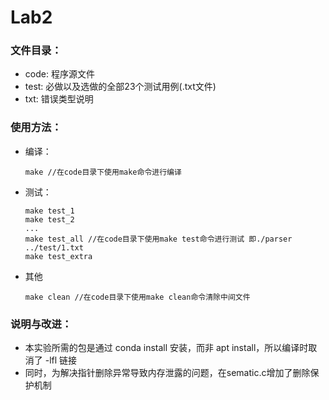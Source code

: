 # Lab2

### 文件目录：

* code: 程序源文件
* test: 必做以及选做的全部23个测试用例(.txt文件)
* txt: 错误类型说明

### 使用方法：

* 编译：

  ```
  make //在code目录下使用make命令进行编译
  ```

* 测试：

  ```
  make test_1
  make test_2
  ...
  make test_all //在code目录下使用make test命令进行测试 即./parser ../test/1.txt
  make test_extra
  ```

* 其他

  ```
  make clean //在code目录下使用make clean命令清除中间文件
  ```

### 说明与改进：
* 本实验所需的包是通过 conda install 安装，而非 apt install，所以编译时取消了 -lfl 链接 
* 同时，为解决指针删除异常导致内存泄露的问题，在sematic.c增加了删除保护机制